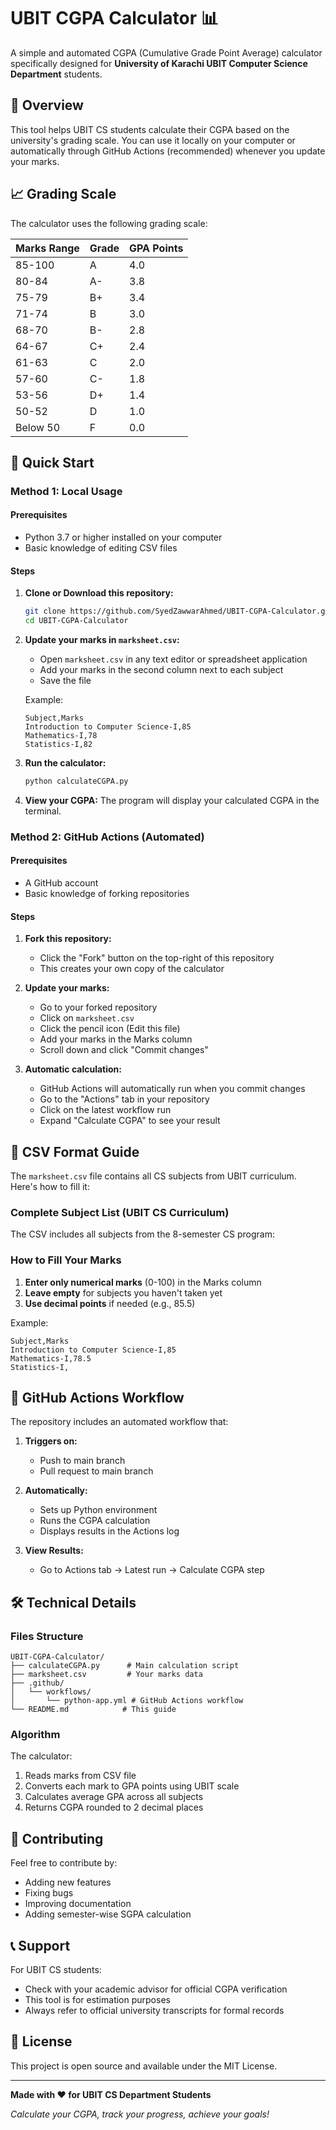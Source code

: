 # UBIT CGPA Calculator 📊

A simple and automated CGPA (Cumulative Grade Point Average) calculator specifically designed for **University of Karachi UBIT Computer Science Department** students.

## 🎯 Overview

This tool helps UBIT CS students calculate their CGPA based on the university's grading scale. You can use it locally on your computer or automatically through GitHub Actions (recommended) whenever you update your marks.

## 📈 Grading Scale

The calculator uses the following grading scale:

| Marks Range | Grade | GPA Points |
| ----------- | ----- | ---------- |
| 85-100      | A     | 4.0        |
| 80-84       | A-    | 3.8        |
| 75-79       | B+    | 3.4        |
| 71-74       | B     | 3.0        |
| 68-70       | B-    | 2.8        |
| 64-67       | C+    | 2.4        |
| 61-63       | C     | 2.0        |
| 57-60       | C-    | 1.8        |
| 53-56       | D+    | 1.4        |
| 50-52       | D     | 1.0        |
| Below 50    | F     | 0.0        |

## 🚀 Quick Start

### Method 1: Local Usage

#### Prerequisites

- Python 3.7 or higher installed on your computer
- Basic knowledge of editing CSV files

#### Steps

1. **Clone or Download this repository:**

   ```bash
   git clone https://github.com/SyedZawwarAhmed/UBIT-CGPA-Calculator.git
   cd UBIT-CGPA-Calculator
   ```

2. **Update your marks in `marksheet.csv`:**

   - Open `marksheet.csv` in any text editor or spreadsheet application
   - Add your marks in the second column next to each subject
   - Save the file

   Example:

   ```csv
   Subject,Marks
   Introduction to Computer Science-I,85
   Mathematics-I,78
   Statistics-I,82
   ```

3. **Run the calculator:**

   ```bash
   python calculateCGPA.py
   ```

4. **View your CGPA:**
   The program will display your calculated CGPA in the terminal.

### Method 2: GitHub Actions (Automated)

#### Prerequisites

- A GitHub account
- Basic knowledge of forking repositories

#### Steps

1. **Fork this repository:**

   - Click the "Fork" button on the top-right of this repository
   - This creates your own copy of the calculator

2. **Update your marks:**

   - Go to your forked repository
   - Click on `marksheet.csv`
   - Click the pencil icon (Edit this file)
   - Add your marks in the Marks column
   - Scroll down and click "Commit changes"

3. **Automatic calculation:**
   - GitHub Actions will automatically run when you commit changes
   - Go to the "Actions" tab in your repository
   - Click on the latest workflow run
   - Expand "Calculate CGPA" to see your result

## 📝 CSV Format Guide

The `marksheet.csv` file contains all CS subjects from UBIT curriculum. Here's how to fill it:

### Complete Subject List (UBIT CS Curriculum)

The CSV includes all subjects from the 8-semester CS program:

### How to Fill Your Marks

1. **Enter only numerical marks** (0-100) in the Marks column
2. **Leave empty** for subjects you haven't taken yet
3. **Use decimal points** if needed (e.g., 85.5)

Example:

```csv
Subject,Marks
Introduction to Computer Science-I,85
Mathematics-I,78.5
Statistics-I,
```

## 🔄 GitHub Actions Workflow

The repository includes an automated workflow that:

1. **Triggers on:**

   - Push to main branch
   - Pull request to main branch

2. **Automatically:**

   - Sets up Python environment
   - Runs the CGPA calculation
   - Displays results in the Actions log

3. **View Results:**
   - Go to Actions tab → Latest run → Calculate CGPA step

## 🛠️ Technical Details

### Files Structure

```
UBIT-CGPA-Calculator/
├── calculateCGPA.py      # Main calculation script
├── marksheet.csv         # Your marks data
├── .github/
│   └── workflows/
│       └── python-app.yml # GitHub Actions workflow
└── README.md            # This guide
```

### Algorithm

The calculator:

1. Reads marks from CSV file
2. Converts each mark to GPA points using UBIT scale
3. Calculates average GPA across all subjects
4. Returns CGPA rounded to 2 decimal places

## 🤝 Contributing

Feel free to contribute by:

- Adding new features
- Fixing bugs
- Improving documentation
- Adding semester-wise SGPA calculation

## 📞 Support

For UBIT CS students:

- Check with your academic advisor for official CGPA verification
- This tool is for estimation purposes
- Always refer to official university transcripts for formal records

## 📄 License

This project is open source and available under the MIT License.

---

**Made with ❤️ for UBIT CS Department Students**

_Calculate your CGPA, track your progress, achieve your goals!_

